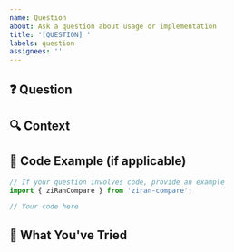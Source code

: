 ```yaml
---
name: Question
about: Ask a question about usage or implementation
title: '[QUESTION] '
labels: question
assignees: ''
---
```


## ❓ Question

<!-- Your question here -->

## 🔍 Context

<!-- Provide any relevant context or background information -->

## 📄 Code Example (if applicable)

```typescript
// If your question involves code, provide an example
import { ziRanCompare } from 'ziran-compare';

// Your code here
```

## 🎯 What You've Tried

<!-- Describe what you've already tried or researched -->